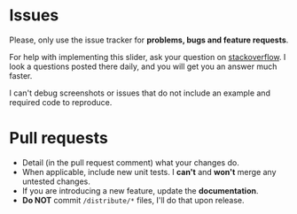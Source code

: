 # Issues
Please, only use the issue tracker for **problems, bugs and feature requests**.

For help with implementing this slider, ask your question on [stackoverflow](http://stackoverflow.com/questions/tagged/nouislider). I look a questions posted there daily, and you will get you an answer much faster.

I can't debug screenshots or issues that do not include an example and required code to reproduce.

# Pull requests
- Detail (in the pull request comment) what your changes do.
- When applicable, include new unit tests. I **can't** and **won't** merge any untested changes.
- If you are introducing a new feature, update the **documentation**.
- **Do NOT** commit `/distribute/*` files, I'll do that upon release.

